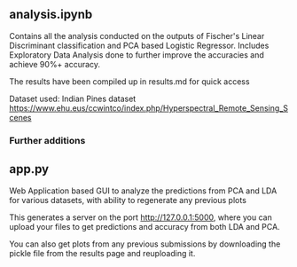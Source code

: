 ## analysis.ipynb
Contains all the analysis conducted on the outputs of Fischer's Linear Discriminant classification and PCA based Logistic Regressor.
Includes Exploratory Data Analysis done to further improve the accuracies and achieve 90%+ accuracy.

The results have been compiled up in results.md for quick access

Dataset used: Indian Pines dataset <href>https://www.ehu.eus/ccwintco/index.php/Hyperspectral_Remote_Sensing_Scenes</href>

### Further additions
## app.py
Web Application based GUI to analyze the predictions from PCA and LDA for various datasets, with ability to regenerate any previous plots

This generates a server on the port <href>http://127.0.0.1:5000</href>, where you can upload your files to get predictions and accuracy from both LDA and PCA.

You can also get plots from any previous submissions by downloading the pickle file from the results page and reuploading it.



